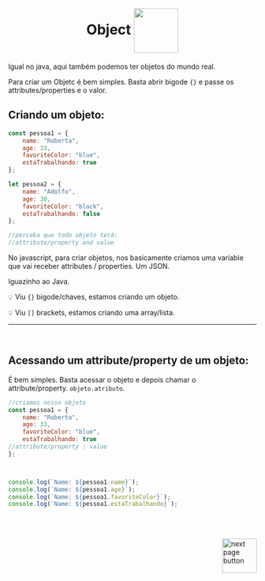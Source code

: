 <h1 align="center">
    <span>Object</span>
    <img src="https://img.icons8.com/?size=512&id=80332&format=png" alt="" width="90px" align="center">
</h1>

Igual no java, aqui também podemos ter objetos do mundo real.

Para criar um Objetc é bem simples. Basta abrir bigode `{}` e passe os attributes/properties e o valor.

## Criando um objeto:
```js
const pessoa1 = {
    name: "Roberta",
    age: 33,
    favoriteColor: "blue",
    estaTrabalhando: true
};

let pessoa2 = {
    name: "Adolfo",
    age: 30,
    favoriteColor: "black",
    estaTrabalhando: false
};

//perceba que todo objeto terá:
//attribute/property and value
```

No javascript, para criar objetos, nos basicamente criamos uma variable que vai receber attributes / properties. Um JSON.

Iguazinho ao Java.


💡 Viu `{}` bigode/chaves, estamos criando um objeto.

💡 Viu `[]` brackets, estamos criando uma array/lista.

<hr>
<br>

## Acessando um attribute/property de um objeto:

É bem simples. Basta acessar o objeto e depois chamar o attribute/property. `objeto.atributo`.

```js
//criamos nosso objeto
const pessoa1 = {
    name: "Roberta",
    age: 33,
    favoriteColor: "blue",
    estaTrabalhando: true
//attribute/property : value
};



console.log(`Name: ${pessoa1.name}`);
console.log(`Name: ${pessoa1.age}`);
console.log(`Name: ${pessoa1.favoriteColor}`);
console.log(`Name: ${pessoa1.estaTrabalhando}`);
```


<br>
<br>

<!-- next page buttons -->
[<img src="https://img.icons8.com/?size=512&id=47092&format=png" alt="next page button" width="70px" align="right">](../3.arrays/0.arrays.md)